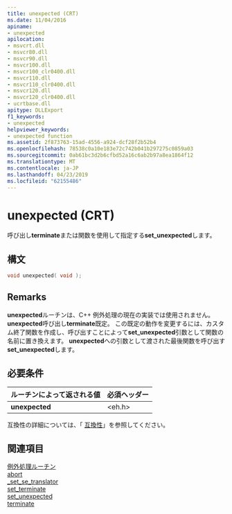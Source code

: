 ```yaml
---
title: unexpected (CRT)
ms.date: 11/04/2016
apiname:
- unexpected
apilocation:
- msvcrt.dll
- msvcr80.dll
- msvcr90.dll
- msvcr100.dll
- msvcr100_clr0400.dll
- msvcr110.dll
- msvcr110_clr0400.dll
- msvcr120.dll
- msvcr120_clr0400.dll
- ucrtbase.dll
apitype: DLLExport
f1_keywords:
- unexpected
helpviewer_keywords:
- unexpected function
ms.assetid: 2f873763-15ad-4556-a924-dcf28f2b52b4
ms.openlocfilehash: 78538c0a10e183e72c742b041b297275c0859a03
ms.sourcegitcommit: 0ab61bc3d2b6cfbd52a16c6ab2b97a8ea1864f12
ms.translationtype: MT
ms.contentlocale: ja-JP
ms.lasthandoff: 04/23/2019
ms.locfileid: "62155486"
---
```

# <a name="unexpected-crt"></a>unexpected (CRT)

呼び出し**terminate**または関数を使用して指定する**set_unexpected**します。

## <a name="syntax"></a>構文

```C
void unexpected( void );
```

## <a name="remarks"></a>Remarks

**unexpected**ルーチンは、C++ 例外処理の現在の実装では使用されません。 **unexpected**呼び出し**terminate**既定。 この既定の動作を変更するには、カスタム終了関数を作成し、呼び出すことによって**set_unexpected**引数として関数の名前に置き換えます。 **unexpected**への引数として渡された最後関数を呼び出す**set_unexpected**します。

## <a name="requirements"></a>必要条件

|ルーチンによって返される値|必須ヘッダー|
|-------------|---------------------|
|**unexpected**|\<eh.h>|

互換性の詳細については、「 [互換性](../../c-runtime-library/compatibility.md)」を参照してください。

## <a name="see-also"></a>関連項目

[例外処理ルーチン](../../c-runtime-library/exception-handling-routines.md)<br/>
[abort](abort.md)<br/>
[_set_se_translator](set-se-translator.md)<br/>
[set_terminate](set-terminate-crt.md)<br/>
[set_unexpected](set-unexpected-crt.md)<br/>
[terminate](terminate-crt.md)<br/>

